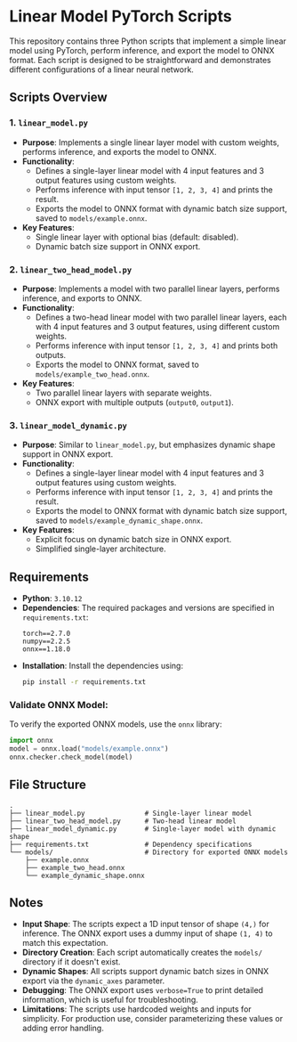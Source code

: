 # Linear Model PyTorch Scripts

This repository contains three Python scripts that implement a simple linear model using PyTorch, perform inference, and export the model to ONNX format. Each script is designed to be straightforward and demonstrates different configurations of a linear neural network.

## Scripts Overview

### 1. `linear_model.py`
- **Purpose**: Implements a single linear layer model with custom weights, performs inference, and exports the model to ONNX.
- **Functionality**: 
  - Defines a single-layer linear model with 4 input features and 3 output features using custom weights.
  - Performs inference with input tensor `[1, 2, 3, 4]` and prints the result.
  - Exports the model to ONNX format with dynamic batch size support, saved to `models/example.onnx`.
- **Key Features**:
  - Single linear layer with optional bias (default: disabled).
  - Dynamic batch size support in ONNX export.

### 2. `linear_two_head_model.py`
- **Purpose**: Implements a model with two parallel linear layers, performs inference, and exports to ONNX.
- **Functionality**:
  - Defines a two-head linear model with two parallel linear layers, each with 4 input features and 3 output features, using different custom weights.
  - Performs inference with input tensor `[1, 2, 3, 4]` and prints both outputs.
  - Exports the model to ONNX format, saved to `models/example_two_head.onnx`.
- **Key Features**:
  - Two parallel linear layers with separate weights.
  - ONNX export with multiple outputs (`output0`, `output1`).

### 3. `linear_model_dynamic.py`
- **Purpose**: Similar to `linear_model.py`, but emphasizes dynamic shape support in ONNX export.
- **Functionality**:
  - Defines a single-layer linear model with 4 input features and 3 output features using custom weights.
  - Performs inference with input tensor `[1, 2, 3, 4]` and prints the result.
  - Exports the model to ONNX format with dynamic batch size support, saved to `models/example_dynamic_shape.onnx`.
- **Key Features**:
  - Explicit focus on dynamic batch size in ONNX export.
  - Simplified single-layer architecture.

## Requirements

- **Python**: `3.10.12`
- **Dependencies**: The required packages and versions are specified in `requirements.txt`:
  ```
  torch==2.7.0
  numpy==2.2.5
  onnx==1.18.0
  ```
- **Installation**: Install the dependencies using:
  ```bash
  pip install -r requirements.txt
  ```

### Validate ONNX Model:
   To verify the exported ONNX models, use the `onnx` library:
   ```python
   import onnx
   model = onnx.load("models/example.onnx")
   onnx.checker.check_model(model)
   ```

## File Structure

```
.
├── linear_model.py               # Single-layer linear model
├── linear_two_head_model.py      # Two-head linear model
├── linear_model_dynamic.py       # Single-layer model with dynamic shape
├── requirements.txt              # Dependency specifications
└── models/                       # Directory for exported ONNX models
    ├── example.onnx
    ├── example_two_head.onnx
    └── example_dynamic_shape.onnx
```

## Notes

- **Input Shape**: The scripts expect a 1D input tensor of shape `(4,)` for inference. The ONNX export uses a dummy input of shape `(1, 4)` to match this expectation.
- **Directory Creation**: Each script automatically creates the `models/` directory if it doesn't exist.
- **Dynamic Shapes**: All scripts support dynamic batch sizes in ONNX export via the `dynamic_axes` parameter.
- **Debugging**: The ONNX export uses `verbose=True` to print detailed information, which is useful for troubleshooting.
- **Limitations**: The scripts use hardcoded weights and inputs for simplicity. For production use, consider parameterizing these values or adding error handling.
